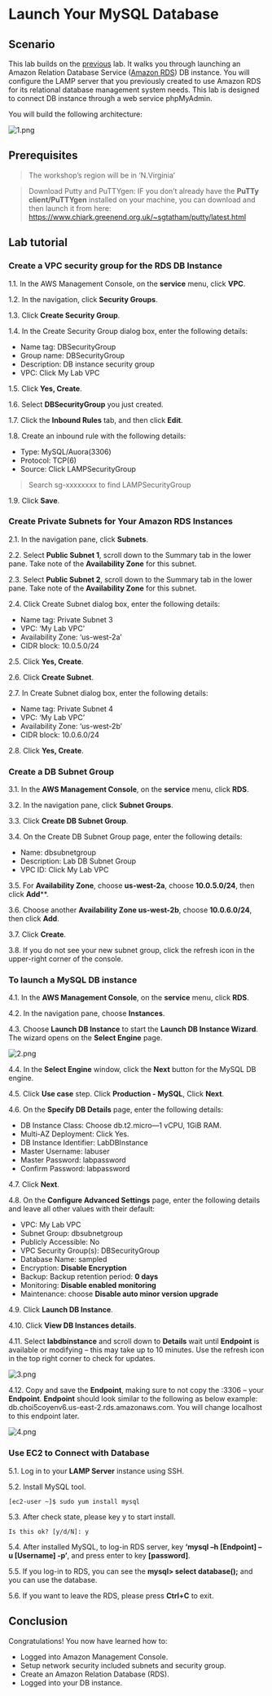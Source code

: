 # Launch Your MySQL Database

## Scenario
This lab builds on the [previous](https://github.com/ecloudvalley/Launch-an-Amazon-EC2-in-LAMP-Environment) lab. It walks you through launching an Amazon Relation Database Service ([Amazon RDS](https://aws.amazon.com/rds/)) DB instance. You will configure the LAMP server that you previously created to use Amazon RDS for its relational database management system needs. This lab is designed to connect DB instance through a web service phpMyAdmin.

You will build the following architecture:

![1.png](/images/1.png)

## Prerequisites
>The workshop’s region will be in ‘N.Virginia’

>Download Putty and PuTTYgen: IF you don’t already have the **PuTTy client/PuTTYgen** installed on your machine, you can download and then launch it from here: https://www.chiark.greenend.org.uk/~sgtatham/putty/latest.html

## Lab tutorial
### Create a VPC security group for the RDS DB Instance
1.1. 	In the AWS Management Console, on the **service** menu, click **VPC**.

1.2. 	In the navigation, click **Security Groups**.

1.3. 	Click **Create Security Group**.

1.4. 	In the Create Security Group dialog box, enter the following details:
* Name tag: DBSecurityGroup
* Group name: DBSecurityGroup
* Description: DB instance security group
* VPC: Click My Lab VPC

1.5. 	Click **Yes, Create**.

1.6. 	Select **DBSecurityGroup** you just created.

1.7. 	Click the **Inbound Rules** tab, and then click **Edit**.

1.8. 	Create an inbound rule with the following details:
* Type: MySQL/Auora(3306)
* Protocol: TCP(6)
* Source: Click LAMPSecurityGroup 
>Search sg-xxxxxxxx to find LAMPSecurityGroup

1.9. 	Click **Save**.

### Create Private Subnets for Your Amazon RDS Instances

2.1. 	In the navigation pane, click **Subnets**.

2.2. 	Select **Public Subnet 1**, scroll down to the Summary tab in the lower pane. Take note of the **Availability Zone** for this subnet.

2.3. 	Select **Public Subnet 2**, scroll down to the Summary tab in the lower pane. Take note of the **Availability Zone** for this subnet.

2.4. 	Click Create Subnet dialog box, enter the following details:
* Name tag: Private Subnet 3
* VPC: ‘My Lab VPC’
* Availability Zone: ‘us-west-2a’
* CIDR block: 10.0.5.0/24

2.5. 	Click **Yes, Create**.

2.6. 	Click **Create Subnet**.

2.7. 	In Create Subnet dialog box, enter the following details:
* Name tag: Private Subnet 4
* VPC: ‘My Lab VPC’
* Availability Zone: ‘us-west-2b’
* CIDR block: 10.0.6.0/24

2.8. 	Click **Yes, Create**.

### Create a DB Subnet Group

3.1. 	In the **AWS Management Console**, on the **service** menu, click **RDS**.

3.2. 	In the navigation pane, click **Subnet Groups**.

3.3. 	Click **Create DB Subnet Group**.

3.4. 	On the Create DB Subnet Group page, enter the following details:
* Name: dbsubnetgroup
* Description: Lab DB Subnet Group
* VPC ID: Click My Lab VPC

3.5. 	For **Availability Zone**, choose **us-west-2a**, choose **10.0.5.0/24**, then click **Add****.

3.6. 	Choose another **Availability Zone us-west-2b**, choose **10.0.6.0/24**, then click **Add**.

3.7. 	Click **Create**.

3.8. 	If you do not see your new subnet group, click the refresh icon in the upper-right corner of the console.

### To launch a MySQL DB instance

4.1. 	In the **AWS Management Console**, on the **service** menu, click **RDS**.

4.2. 	In the navigation pane, choose **Instances**.

4.3. 	Choose **Launch DB Instance** to start the **Launch DB Instance Wizard**. The wizard opens on the **Select Engine** page.

![2.png](/images/2.png)

4.4. 	In the **Select Engine** window, click the **Next** button for the MySQL DB engine.

4.5. 	Click **Use case** step. Click **Production - MySQL**, Click **Next**.

4.6. 	On the **Specify DB Details** page, enter the following details:
* DB Instance Class: Choose db.t2.micro—1 vCPU, 1GiB RAM.
* Multi-AZ Deployment: Click Yes.
* DB Instance Identifier: LabDBInstance
* Master Username: labuser
* Master Password: labpassword
* Confirm Password: labpassword

4.7. 	Click **Next**.

4.8. 	On the **Configure Advanced Settings** page, enter the following details and leave all other values with their default:
* VPC: My Lab VPC
* Subnet Group: dbsubnetgroup
* Publicly Accessible: No
* VPC Security Group(s): DBSecurityGroup
* Database Name: sampled
* Encryption: **Disable Encryption**
* Backup: Backup retention period: **0 days**
* Monitoring: **Disable enabled monitoring**
* Maintenance: choose **Disable auto minor version upgrade**

4.9. 	Click **Launch DB Instance**.

4.10. 	Click **View DB Instances details**.

4.11. 	Select **labdbinstance** and scroll down to **Details** wait until **Endpoint** is available or modifying – this may take up to 10 minutes. Use the refresh icon in the top right corner to check for updates.

![3.png](/images/3.png)

4.12. 	Copy and save the **Endpoint**, making sure to not copy the :3306 – your **Endpoint**. **Endpoint** should look similar to the following as below example: db.choi5coyenv6.us-east-2.rds.amazonaws.com. You will change localhost to this endpoint later.

![4.png](/images/4.png)

### Use EC2 to Connect with Database

5.1. 	Log in to your **LAMP Server** instance using SSH.

5.2. 	Install MySQL tool.

    [ec2-user ~]$ sudo yum install mysql

5.3. 	After check state, please key y to start install.
    
    Is this ok? [y/d/N]: y

5.4. 	After installed MySQL, to log-in RDS server, key **‘mysql –h [Endpoint] –u [Username] -p’**, and press enter to key **[password]**.

5.5. 	If you log-in to RDS, you can see the **mysql> select database();** and you can use the database.

5.6. 	If you want to leave the RDS, please press **Ctrl+C** to exit.

## Conclusion

Congratulations! You now have learned how to:
* Logged into Amazon Management Console.
* Setup network security included subnets and security group.
* Create an Amazon Relation Database (RDS).
* Logged into your DB instance.




